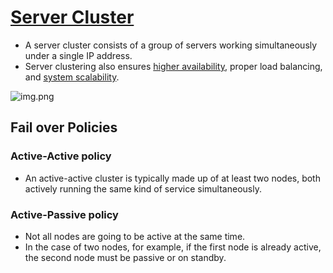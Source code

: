 # [Server Cluster](https://www.racksolutions.com/news/blog/server-cluster-how-it-works/)
- A server cluster consists of a group of servers working simultaneously under a single IP address.
- Server clustering also ensures [higher availability](HighAvailability.md), proper load balancing, and [system scalability](Scalability.md).

![img.png](../10_Others_assests/server_cluster_img.png)

## Fail over Policies

### Active-Active policy
- An active-active cluster is typically made up of at least two nodes, both actively running the same kind of service simultaneously.

### Active-Passive policy
- Not all nodes are going to be active at the same time.
- In the case of two nodes, for example, if the first node is already active, the second node must be passive or on standby.
